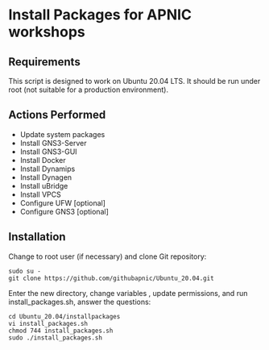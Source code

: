# Install Packages for APNIC workshops
## Requirements
This script is designed to work on Ubuntu 20.04 LTS. It should be run under root (not suitable for a production environment).
## Actions Performed
* Update system packages
* Install GNS3-Server
* Install GNS3-GUI
* Install Docker
* Install Dynamips
* Install Dynagen
* Install uBridge
* Install VPCS
* Configure UFW [optional]
* Configure GNS3 [optional]
## Installation
Change to root user (if necessary) and clone Git repository:
```
sudo su - 
git clone https://github.com/githubapnic/Ubuntu_20.04.git
```
Enter the new directory, change variables , update permissions, and run install_packages.sh, answer the questions:
```
cd Ubuntu_20.04/installpackages
vi install_packages.sh
chmod 744 install_packages.sh
sudo ./install_packages.sh
```
